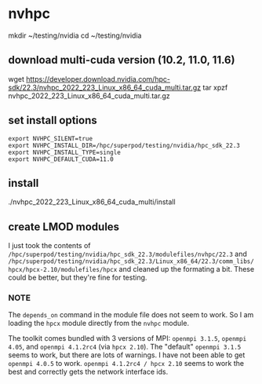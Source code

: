 
# nvhpc

mkdir ~/testing/nvidia
cd ~/testing/nvidia

## download multi-cuda version (10.2, 11.0, 11.6)

wget https://developer.download.nvidia.com/hpc-sdk/22.3/nvhpc_2022_223_Linux_x86_64_cuda_multi.tar.gz
tar xpzf nvhpc_2022_223_Linux_x86_64_cuda_multi.tar.gz

## set install options

```
export NVHPC_SILENT=true
export NVHPC_INSTALL_DIR=/hpc/superpod/testing/nvidia/hpc_sdk_22.3
export NVHPC_INSTALL_TYPE=single
export NVHPC_DEFAULT_CUDA=11.0
```

## install

./nvhpc_2022_223_Linux_x86_64_cuda_multi/install

## create LMOD modules

I just took the contents of `/hpc/superpod/testing/nvidia/hpc_sdk_22.3/modulefiles/nvhpc/22.3` and `/hpc/superpod/testing/nvidia/hpc_sdk_22.3/Linux_x86_64/22.3/comm_libs/hpcx/hpcx-2.10/modulefiles/hpcx` and cleaned up the formating a bit. These could be better, but they're fine for testing.

### NOTE

The `depends_on` command in the module file does not seem to work. So I am loading the `hpcx` module directly from the `nvhpc` module.

The toolkit comes bundled with 3 versions of MPI: `openmpi 3.1.5`, `openmpi 4.05`, and `openmpi 4.1.2rc4` (via `hpcx 2.10`). 
The "default" `openmpi 3.1.5` seems to work, but there are lots of warnings. 
I have not been able to get `openmpi 4.0.5` to work.
`openmpi 4.1.2rc4 / hpcx 2.10` seems to work the best and correctly gets the network interface ids.